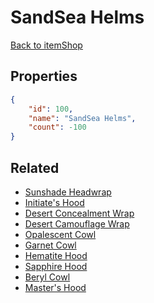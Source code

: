 # SandSea Helms

<no description available>

[Back to itemShop](../item-shops.md)

## Properties

```json
{
    "id": 100,
    "name": "SandSea Helms",
    "count": -100
}
```

## Related

- [Sunshade Headwrap](../items/2396-sunshade-headwrap.md)
- [Initiate's Hood](../items/2397-initiate-s-hood.md)
- [Desert Concealment Wrap](../items/2398-desert-concealment-wrap.md)
- [Desert Camouflage Wrap](../items/2399-desert-camouflage-wrap.md)
- [Opalescent Cowl](../items/2400-opalescent-cowl.md)
- [Garnet Cowl](../items/2401-garnet-cowl.md)
- [Hematite Hood](../items/2402-hematite-hood.md)
- [Sapphire Hood](../items/2403-sapphire-hood.md)
- [Beryl Cowl](../items/2404-beryl-cowl.md)
- [Master's Hood](../items/2405-master-s-hood.md)

